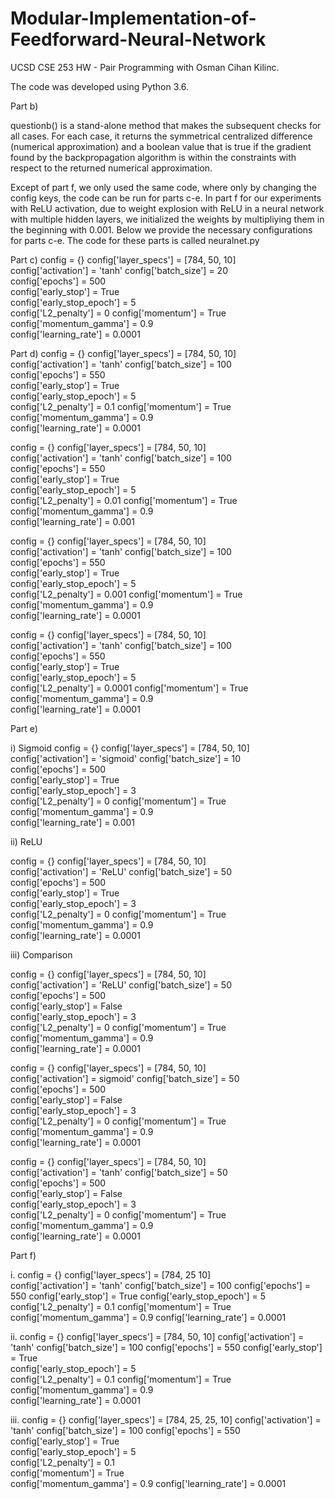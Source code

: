 # Modular-Implementation-of-Feedforward-Neural-Network
UCSD CSE 253 HW - Pair Programming with Osman Cihan Kilinc.

The code was developed using Python 3.6. 

Part b)

questionb() is a stand-alone method that makes the subsequent checks for all cases. For each case, it returns the symmetrical centralized difference (numerical approximation) 
and a boolean value that is true if the gradient found by the backpropagation algorithm is within the constraints with respect to the returned numerical approximation.

Except of part f, we only used the same code, where only by changing the config keys, the code can be run for parts c-e. 
In part f for our experiments with ReLU activation, due to weight explosion with ReLU in a neural network with multiple hidden layers, we initialized the weights by multipliying them in the beginning with 0.001. 
Below we provide the necessary configurations for parts c-e. The code for these parts is called neuralnet.py

Part c)
config = {}
config['layer_specs'] = [784, 50, 10]  
config['activation'] = 'tanh' 
config['batch_size'] = 20  
config['epochs'] = 500  
config['early_stop'] = True  
config['early_stop_epoch'] = 5  
config['L2_penalty'] = 0
config['momentum'] = True  
config['momentum_gamma'] = 0.9  
config['learning_rate'] = 0.0001 

Part d)
config = {}
config['layer_specs'] = [784, 50, 10]  
config['activation'] = 'tanh' 
config['batch_size'] = 100  
config['epochs'] = 550  
config['early_stop'] = True  
config['early_stop_epoch'] = 5  
config['L2_penalty'] = 0.1 
config['momentum'] = True  
config['momentum_gamma'] = 0.9  
config['learning_rate'] = 0.0001 

config = {}
config['layer_specs'] = [784, 50, 10]  
config['activation'] = 'tanh' 
config['batch_size'] = 100  
config['epochs'] = 550  
config['early_stop'] = True  
config['early_stop_epoch'] = 5  
config['L2_penalty'] = 0.01 
config['momentum'] = True  
config['momentum_gamma'] = 0.9  
config['learning_rate'] = 0.001 

config = {}
config['layer_specs'] = [784, 50, 10]  
config['activation'] = 'tanh' 
config['batch_size'] = 100  
config['epochs'] = 550  
config['early_stop'] = True  
config['early_stop_epoch'] = 5  
config['L2_penalty'] = 0.001 
config['momentum'] = True  
config['momentum_gamma'] = 0.9  
config['learning_rate'] = 0.0001 

config = {}
config['layer_specs'] = [784, 50, 10]  
config['activation'] = 'tanh' 
config['batch_size'] = 100  
config['epochs'] = 550  
config['early_stop'] = True  
config['early_stop_epoch'] = 5  
config['L2_penalty'] = 0.0001 
config['momentum'] = True  
config['momentum_gamma'] = 0.9  
config['learning_rate'] = 0.0001 


Part e)

i) Sigmoid
config = {}
config['layer_specs'] = [784, 50, 10]  
config['activation'] = 'sigmoid' 
config['batch_size'] = 10  
config['epochs'] = 500  
config['early_stop'] = True  
config['early_stop_epoch'] = 3  
config['L2_penalty'] = 0 
config['momentum'] = True  
config['momentum_gamma'] = 0.9  
config['learning_rate'] = 0.001 

ii) ReLU

config = {}
config['layer_specs'] = [784, 50, 10]  
config['activation'] = 'ReLU' 
config['batch_size'] = 50  
config['epochs'] = 500  
config['early_stop'] = True  
config['early_stop_epoch'] = 3  
config['L2_penalty'] = 0 
config['momentum'] = True  
config['momentum_gamma'] = 0.9  
config['learning_rate'] = 0.0001 

iii) Comparison

config = {}
config['layer_specs'] = [784, 50, 10]  
config['activation'] = 'ReLU' 
config['batch_size'] = 50  
config['epochs'] = 500  
config['early_stop'] = False  
config['early_stop_epoch'] = 3  
config['L2_penalty'] = 0 
config['momentum'] = True  
config['momentum_gamma'] = 0.9  
config['learning_rate'] = 0.0001 

config = {}
config['layer_specs'] = [784, 50, 10]  
config['activation'] = sigmoid' 
config['batch_size'] = 50  
config['epochs'] = 500  
config['early_stop'] = False  
config['early_stop_epoch'] = 3  
config['L2_penalty'] = 0 
config['momentum'] = True  
config['momentum_gamma'] = 0.9  
config['learning_rate'] = 0.0001 

config = {}
config['layer_specs'] = [784, 50, 10]  
config['activation'] = 'tanh' 
config['batch_size'] = 50  
config['epochs'] = 500  
config['early_stop'] = False  
config['early_stop_epoch'] = 3  
config['L2_penalty'] = 0 
config['momentum'] = True  
config['momentum_gamma'] = 0.9  
config['learning_rate'] = 0.0001 

Part f)

i.
config = {}
config['layer_specs'] = [784, 25 10]  
config['activation'] = 'tanh'
config['batch_size'] = 100 
config['epochs'] = 550 
config['early_stop'] = True 
config['early_stop_epoch'] = 5 
config['L2_penalty'] = 0.1
config['momentum'] = True
config['momentum_gamma'] = 0.9 
config['learning_rate'] = 0.0001

ii.
config = {}
config['layer_specs'] = [784, 50, 10] 
config['activation'] = 'tanh'
config['batch_size'] = 100 
config['epochs'] = 550 
config['early_stop'] = True  
config['early_stop_epoch'] = 5  
config['L2_penalty'] = 0.1 
config['momentum'] = True  
config['momentum_gamma'] = 0.9  
config['learning_rate'] = 0.0001 

iii.
config = {}
config['layer_specs'] = [784, 25, 25, 10] 
config['activation'] = 'tanh' 
config['batch_size'] = 100 
config['epochs'] = 550  
config['early_stop'] = True  
config['early_stop_epoch'] = 5  
config['L2_penalty'] = 0.1  
config['momentum'] = True  
config['momentum_gamma'] = 0.9 
config['learning_rate'] = 0.0001 
